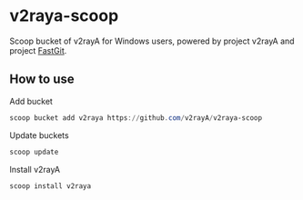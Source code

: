 # v2raya-scoop
Scoop bucket of v2rayA for Windows users, powered by project v2rayA and project [FastGit](https://fastgit.org/).

## How to use

Add bucket

```ps1
scoop bucket add v2raya https://github.com/v2rayA/v2raya-scoop
```

Update buckets

```ps1
scoop update
```

Install v2rayA

```ps1
scoop install v2raya
```